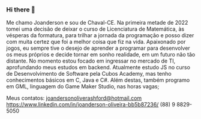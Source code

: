 ### Hi there 👋

Me chamo Joanderson e sou de Chaval-CE. Na primeira metade de 2022 tomei uma decisão de deixar o curso de Licenciatura de Matemática, às vésperas da formatura, para trilhar a jornada da programação e posso dizer com muita certez que foi a melhor coisa que fiz na vida. 
Apaixonado por jogos, eu sempre tive o desejo de aprender a programar para desenvolver os meus próprios e decide tornar em sonho realidade, em um futuro não tão distante. No momento estou focado em ingressar no mercado de TI, aprofundando meus estudos em backend. 
Atualmente estudo JS no curso de Desenvolvimento de Software pela Cubos Academy, mas tenho conhecimentos básicos em C, Java e C#. Além destas, também programo em GML, linguagem do Game Maker Studio, nas horas vagas; 

Meus contatos:
joandersonoliverashford@hotmail.com
https://www.linkedin.com/in/joanderson-oliveira-bb5b87236/
(88) 9 8829-5050
